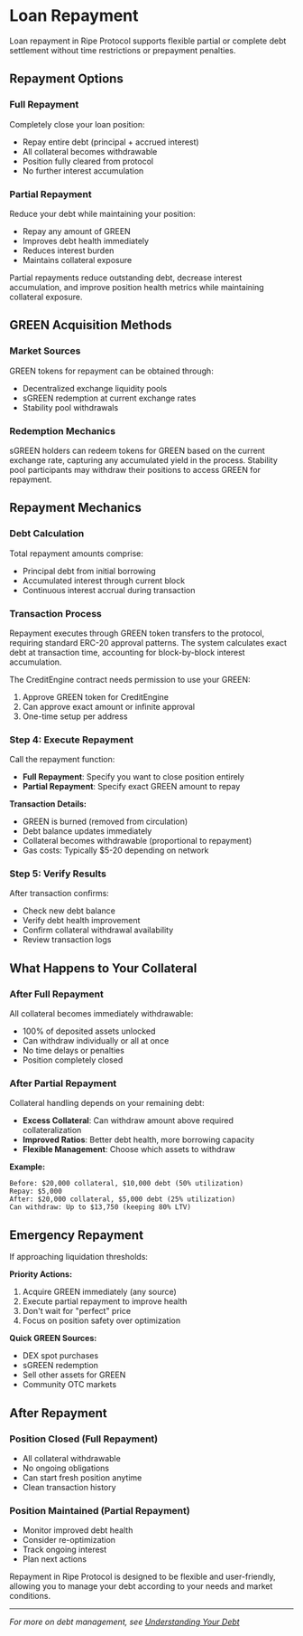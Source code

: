 # Loan Repayment

Loan repayment in Ripe Protocol supports flexible partial or complete debt settlement without time restrictions or prepayment penalties.

## Repayment Options

### Full Repayment

Completely close your loan position:
- Repay entire debt (principal + accrued interest)
- All collateral becomes withdrawable
- Position fully cleared from protocol
- No further interest accumulation

### Partial Repayment

Reduce your debt while maintaining your position:
- Repay any amount of GREEN
- Improves debt health immediately
- Reduces interest burden
- Maintains collateral exposure

Partial repayments reduce outstanding debt, decrease interest accumulation, and improve position health metrics while maintaining collateral exposure.

## GREEN Acquisition Methods

### Market Sources

GREEN tokens for repayment can be obtained through:
- Decentralized exchange liquidity pools
- sGREEN redemption at current exchange rates
- Stability pool withdrawals

### Redemption Mechanics

sGREEN holders can redeem tokens for GREEN based on the current exchange rate, capturing any accumulated yield in the process. Stability pool participants may withdraw their positions to access GREEN for repayment.

## Repayment Mechanics

### Debt Calculation

Total repayment amounts comprise:
- Principal debt from initial borrowing
- Accumulated interest through current block
- Continuous interest accrual during transaction

### Transaction Process

Repayment executes through GREEN token transfers to the protocol, requiring standard ERC-20 approval patterns. The system calculates exact debt at transaction time, accounting for block-by-block interest accumulation.

The CreditEngine contract needs permission to use your GREEN:
1. Approve GREEN token for CreditEngine
2. Can approve exact amount or infinite approval
3. One-time setup per address

### Step 4: Execute Repayment

Call the repayment function:
- **Full Repayment**: Specify you want to close position entirely
- **Partial Repayment**: Specify exact GREEN amount to repay

**Transaction Details:**
- GREEN is burned (removed from circulation)
- Debt balance updates immediately
- Collateral becomes withdrawable (proportional to repayment)
- Gas costs: Typically $5-20 depending on network

### Step 5: Verify Results

After transaction confirms:
- Check new debt balance
- Verify debt health improvement
- Confirm collateral withdrawal availability
- Review transaction logs

## What Happens to Your Collateral

### After Full Repayment

All collateral becomes immediately withdrawable:
- 100% of deposited assets unlocked
- Can withdraw individually or all at once
- No time delays or penalties
- Position completely closed

### After Partial Repayment

Collateral handling depends on your remaining debt:
- **Excess Collateral**: Can withdraw amount above required collateralization
- **Improved Ratios**: Better debt health, more borrowing capacity
- **Flexible Management**: Choose which assets to withdraw

**Example:**
```
Before: $20,000 collateral, $10,000 debt (50% utilization)
Repay: $5,000
After: $20,000 collateral, $5,000 debt (25% utilization)
Can withdraw: Up to $13,750 (keeping 80% LTV)
```

## Emergency Repayment

If approaching liquidation thresholds:

**Priority Actions:**
1. Acquire GREEN immediately (any source)
2. Execute partial repayment to improve health
3. Don't wait for "perfect" price
4. Focus on position safety over optimization

**Quick GREEN Sources:**
- DEX spot purchases
- sGREEN redemption
- Sell other assets for GREEN
- Community OTC markets

## After Repayment

### Position Closed (Full Repayment)
- All collateral withdrawable
- No ongoing obligations
- Can start fresh position anytime
- Clean transaction history

### Position Maintained (Partial Repayment)
- Monitor improved debt health
- Consider re-optimization
- Track ongoing interest
- Plan next actions

Repayment in Ripe Protocol is designed to be flexible and user-friendly, allowing you to manage your debt according to your needs and market conditions.

---

*For more on debt management, see [Understanding Your Debt](understanding-debt.md)*
